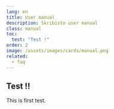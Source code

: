 ```yaml
---
lang: en
title: User manual
description: Skribisto user manual
class: manual
toc:
  test: "Test !"
order: 2
image: /assets/images/cards/manual.png
related:
  - faq
---
```


## Test !!
This is first test.
